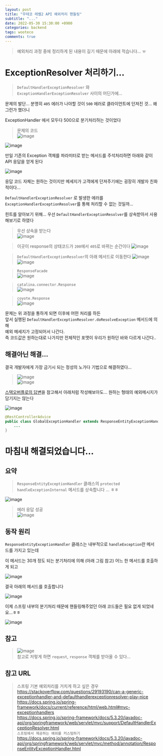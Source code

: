 ```yaml
---
layout: post
title: "우테코 레벨2 API 예외처리 핸들링"
subtitle: "..."
date: 2022-05-30 15:30:00 +0900
categories: backend
tags: wooteco
comments: true
---
```


> 예외처리 과정 중에 정리하게 된 내용이 길기 때문에 아래에 적습니다... ㅠ

# ExceptionResolver 처리하기...

> `DefaultHandlerExceptionResolver` 와 `ExceptionHandlerExceptionResolver` 사이의 어딘가에...

문제의 발단... 분명히 `405` 에러가 나야할 것이 `500` 에러로 클라이언트에 던져진 것... 왜그런가 했더니

ExceptionHandler 에서 모두다 500으로 분기처리하는 것이었다

> 문제의 코드  
> ![image](https://user-images.githubusercontent.com/66164361/169856695-eacdff93-6715-47d3-a787-e45b78d4ff1f.png)

![image](https://user-images.githubusercontent.com/66164361/169856546-a81caf52-f2fd-4e39-82d7-6aa6ebb401fd.png)

만일 기존의 Exception 객체를 파라미터로 받는 메서드를 주석처리하면 아래와 같이 API 응답을 얻게 된다

![image](https://user-images.githubusercontent.com/66164361/169853559-5308b7d2-d231-49cd-8552-3803cc265528.png)

응답 코드 자체는 원하는 것이지만 메세지가 고객에게 던져주기에는 굉장히 개발자 친화적이다...

`DefaultHandlerExceptionResolver` 로 발생한 에러를 `ExceptionHandlerExceptionResolver`를 통해 처리할 수 없는 것일까...

힌트를 알아보기 위해... 우선 `DefaultHandlerExceptionResolver`를 상속받아서 사용해보기로 하였다

> 우선 상속을 받는다  
> ![image](https://user-images.githubusercontent.com/66164361/169917653-5164d6e0-8e18-437b-af6d-d761908cbff9.png)

> 이곳이 response의 상태코드가 `200`에서 `405`로 바뀌는 순간이다
> ![image](https://user-images.githubusercontent.com/66164361/169917664-63d865b2-6f11-4c8c-b0ae-d804f55ae30a.png)

> `DefaultHandlerExceptionResolver`의 아래 메서드로 이동한다
> ![image](https://user-images.githubusercontent.com/66164361/169917907-92e02f98-7778-4d02-8ad1-d3e80987ae30.png)  
> ![image](https://user-images.githubusercontent.com/66164361/169918038-d1dbf5a9-23bf-46c9-8427-27dafae43865.png)

> `ResponseFacade`  
> ![image](https://user-images.githubusercontent.com/66164361/169918238-266bc410-2917-4610-9ff7-45ede77481ab.png)

> `catalina.connector.Response`  
> ![image](https://user-images.githubusercontent.com/66164361/169918241-1be155da-7d22-46ad-a4ff-b1766ef2de6f.png)

> `coyote.Response`  
> ![image](https://user-images.githubusercontent.com/66164361/169918472-a888e1db-833b-4c6b-b655-200b2cb88751.png)

문제는 위 과정을 통하게 되면 이후에 어떤 처리를 하든  
앞서 실행된 `DefaultHandlerExceptionResolver.doResolveException` 메서드에 의해  
예외 메세지가 고정되어서 나간다.  
즉 코드값은 원하는대로 나가지만 전체적인 포맷이 우리가 원하던 바와 다르게 나간다..

## 해결아닌 해결...

결국 개발자에게 가장 금기시 되는 정성의 노가다 기법으로 해결하였다...

> ![image](https://user-images.githubusercontent.com/66164361/169920446-e74676d8-2619-44ba-8c02-96ffb56a3183.png)  
> ![image](https://user-images.githubusercontent.com/66164361/169920468-5324bcc4-9de5-4b8f-8652-683b8aaa5029.png)

[스택오버플로의 답변](https://stackoverflow.com/questions/29193190/can-a-generic-exceptionhandler-and-defaulthandlerexceptionresolver-play-nice)을 참고해서 아래처럼 작성해보아도... 원하는 형태의 예외메시지가 담기지는 않는다

![image](https://user-images.githubusercontent.com/66164361/170932155-622db3ae-6bc5-4d35-a8ec-1cd47e840db0.png)

```java
@RestControllerAdvice
public class GlobalExceptionHandler extends ResponseEntityExceptionHandler {
    ...
}
```

# 마침내 해결되었습니다...

## 요약

> `ResponseEntityExceptionHandler` 클래스의 `protected handleExceptionInternal` 메서드를 상속합니다 ... ㅎㅎ

![image](https://user-images.githubusercontent.com/66164361/170935752-dc35e060-ffb3-4810-bfb6-06db4c2a6f51.png)

> 에러 응답 성공  
> ![image](https://user-images.githubusercontent.com/66164361/170935782-8be4cab0-bd91-4b47-9dcc-d0032d887cc7.png)

## 동작 원리

`ResponseEntityExceptionHandler` 클래스는 내부적으로 `handleException`란 메서드를 가지고 있는데

이 메서드는 30개 정도 되는 분기처리에 의해 (아래 그림 참고) 어느 한 메서드를 호출하게 되고

![image](https://user-images.githubusercontent.com/66164361/170936097-76cc38f4-d113-444f-9893-ff3be0097b61.png)

결국 아래의 메서드를 호출합니다

![image](https://user-images.githubusercontent.com/66164361/170936171-c6e475fb-de1c-4928-b303-591975dcad70.png)

이제 스프링 내부의 분기처리 때문에 핸들링해주었던 아래 코드들은 필요 없게 되었네요...ㅎㅎ

![image](https://user-images.githubusercontent.com/66164361/170936605-de9d8c14-33e4-44c7-9880-c42fda624f5d.png)

## 참고

> ![image](https://user-images.githubusercontent.com/66164361/169860359-306a296f-5ca3-4b9b-b87e-bfa11d0ef152.png)  
> 참고로 저렇게 하면 `request`, `response` 객체를 받아올 수 있다...

## 참고 URL

> 스프링 기본 예외처리를 거치게 하고 싶은 경우  
> https://stackoverflow.com/questions/29193190/can-a-generic-exceptionhandler-and-defaulthandlerexceptionresolver-play-nice  
> https://docs.spring.io/spring-framework/docs/current/reference/html/web.html#mvc-exceptionhandlers  
> https://docs.spring.io/spring-framework/docs/5.3.20/javadoc-api/org/springframework/web/servlet/mvc/support/DefaultHandlerExceptionResolver.html  
> `스프링에서 제공하는 예외를 커스텀하기`  
> https://docs.spring.io/spring-framework/docs/5.3.20/javadoc-api/org/springframework/web/servlet/mvc/method/annotation/ResponseEntityExceptionHandler.html
